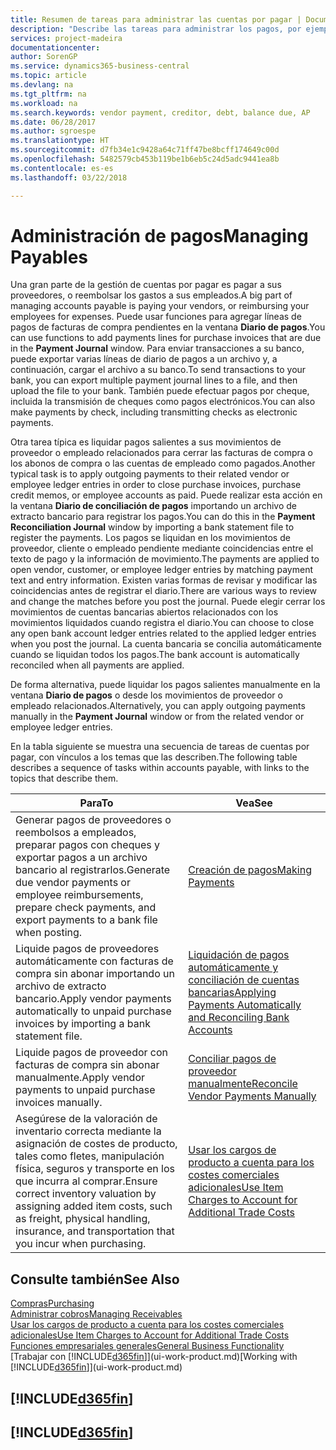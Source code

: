 ```yaml
---
title: Resumen de tareas para administrar las cuentas por pagar | Documentos de Microsoft
description: "Describe las tareas para administrar los pagos, por ejemplo, los pagos a acreedores o la liquidación de pagos salientes en movimientos para cerrar facturas o abonos."
services: project-madeira
documentationcenter: 
author: SorenGP
ms.service: dynamics365-business-central
ms.topic: article
ms.devlang: na
ms.tgt_pltfrm: na
ms.workload: na
ms.search.keywords: vendor payment, creditor, debt, balance due, AP
ms.date: 06/28/2017
ms.author: sgroespe
ms.translationtype: HT
ms.sourcegitcommit: d7fb34e1c9428a64c71ff47be8bcff174649c00d
ms.openlocfilehash: 5482579cb453b119be1b6eb5c24d5adc9441ea8b
ms.contentlocale: es-es
ms.lasthandoff: 03/22/2018

---
```

# <a name="managing-payables"></a><span data-ttu-id="96063-103">Administración de pagos</span><span class="sxs-lookup"><span data-stu-id="96063-103">Managing Payables</span></span>
<span data-ttu-id="96063-104">Una gran parte de la gestión de cuentas por pagar es pagar a sus proveedores, o reembolsar los gastos a sus empleados.</span><span class="sxs-lookup"><span data-stu-id="96063-104">A big part of managing accounts payable is paying your vendors, or reimbursing your employees for expenses.</span></span> <span data-ttu-id="96063-105">Puede usar funciones para agregar líneas de pagos de facturas de compra pendientes en la ventana **Diario de pagos**.</span><span class="sxs-lookup"><span data-stu-id="96063-105">You can use functions to add payments lines for purchase invoices that are due in the **Payment Journal** window.</span></span> <span data-ttu-id="96063-106">Para enviar transacciones a su banco, puede exportar varias líneas de diario de pagos a un archivo y, a continuación, cargar el archivo a su banco.</span><span class="sxs-lookup"><span data-stu-id="96063-106">To send transactions to your bank, you can export multiple payment journal lines to a file, and then upload the file to your bank.</span></span> <span data-ttu-id="96063-107">También puede efectuar pagos por cheque, incluida la transmisión de cheques como pagos electrónicos.</span><span class="sxs-lookup"><span data-stu-id="96063-107">You can also make payments by check, including transmitting checks as electronic payments.</span></span>

<span data-ttu-id="96063-108">Otra tarea típica es liquidar pagos salientes a sus movimientos de proveedor o empleado relacionados para cerrar las facturas de compra o los abonos de compra o las cuentas de empleado como pagados.</span><span class="sxs-lookup"><span data-stu-id="96063-108">Another typical task is to apply outgoing payments to their related vendor or employee ledger entries in order to close purchase invoices, purchase credit memos, or employee accounts as paid.</span></span> <span data-ttu-id="96063-109">Puede realizar esta acción en la ventana **Diario de conciliación de pagos** importando un archivo de extracto bancario para registrar los pagos.</span><span class="sxs-lookup"><span data-stu-id="96063-109">You can do this in the **Payment Reconciliation Journal** window by importing a bank statement file to register the payments.</span></span> <span data-ttu-id="96063-110">Los pagos se liquidan en los movimientos de proveedor, cliente o empleado pendiente mediante coincidencias entre el texto de pago y la información de movimiento.</span><span class="sxs-lookup"><span data-stu-id="96063-110">The payments are applied to open vendor, customer, or employee ledger entries by matching payment text and entry information.</span></span> <span data-ttu-id="96063-111">Existen varias formas de revisar y modificar las coincidencias antes de registrar el diario.</span><span class="sxs-lookup"><span data-stu-id="96063-111">There are various ways to review and change the matches before you post the journal.</span></span> <span data-ttu-id="96063-112">Puede elegir cerrar los movimientos de cuentas bancarias abiertos relacionados con los movimientos liquidados cuando registra el diario.</span><span class="sxs-lookup"><span data-stu-id="96063-112">You can choose to close any open bank account ledger entries related to the applied ledger entries when you post the journal.</span></span> <span data-ttu-id="96063-113">La cuenta bancaria se concilia automáticamente cuando se liquidan todos los pagos.</span><span class="sxs-lookup"><span data-stu-id="96063-113">The bank account is automatically reconciled when all payments are applied.</span></span>

<span data-ttu-id="96063-114">De forma alternativa, puede liquidar los pagos salientes manualmente en la ventana **Diario de pagos** o desde los movimientos de proveedor o empleado relacionados.</span><span class="sxs-lookup"><span data-stu-id="96063-114">Alternatively, you can apply outgoing payments manually in the **Payment Journal** window or from the related vendor or employee ledger entries.</span></span>

<span data-ttu-id="96063-115">En la tabla siguiente se muestra una secuencia de tareas de cuentas por pagar, con vínculos a los temas que las describen.</span><span class="sxs-lookup"><span data-stu-id="96063-115">The following table describes a sequence of tasks within accounts payable, with links to the topics that describe them.</span></span>

| <span data-ttu-id="96063-116">Para</span><span class="sxs-lookup"><span data-stu-id="96063-116">To</span></span> | <span data-ttu-id="96063-117">Vea</span><span class="sxs-lookup"><span data-stu-id="96063-117">See</span></span> |
| --- | --- |
| <span data-ttu-id="96063-118">Generar pagos de proveedores o reembolsos a empleados, preparar pagos con cheques y exportar pagos a un archivo bancario al registrarlos.</span><span class="sxs-lookup"><span data-stu-id="96063-118">Generate due vendor payments or employee reimbursements, prepare check payments, and export payments to a bank file when posting.</span></span> |[<span data-ttu-id="96063-119">Creación de pagos</span><span class="sxs-lookup"><span data-stu-id="96063-119">Making Payments</span></span>](payables-make-payments.md) |
| <span data-ttu-id="96063-120">Liquide pagos de proveedores automáticamente con facturas de compra sin abonar importando un archivo de extracto bancario.</span><span class="sxs-lookup"><span data-stu-id="96063-120">Apply vendor payments automatically to unpaid purchase invoices by importing a bank statement file.</span></span> |[<span data-ttu-id="96063-121">Liquidación de pagos automáticamente y conciliación de cuentas bancarias</span><span class="sxs-lookup"><span data-stu-id="96063-121">Applying Payments Automatically and Reconciling Bank Accounts</span></span>](receivables-apply-payments-auto-reconcile-bank-accounts.md) |
| <span data-ttu-id="96063-122">Liquide pagos de proveedor con facturas de compra sin abonar manualmente.</span><span class="sxs-lookup"><span data-stu-id="96063-122">Apply vendor payments to unpaid purchase invoices manually.</span></span> |[<span data-ttu-id="96063-123">Conciliar pagos de proveedor manualmente</span><span class="sxs-lookup"><span data-stu-id="96063-123">Reconcile Vendor Payments Manually</span></span>](payables-how-apply-purchase-transactions-manually.md) |
|<span data-ttu-id="96063-124">Asegúrese de la valoración de inventario correcta mediante la asignación de costes de producto, tales como fletes, manipulación física, seguros y transporte en los que incurra al comprar.</span><span class="sxs-lookup"><span data-stu-id="96063-124">Ensure correct inventory valuation by assigning added item costs, such as freight, physical handling, insurance, and transportation that you incur when purchasing.</span></span>|[<span data-ttu-id="96063-125">Usar los cargos de producto a cuenta para los costes comerciales adicionales</span><span class="sxs-lookup"><span data-stu-id="96063-125">Use Item Charges to Account for Additional Trade Costs</span></span>](payables-how-assign-item-charges.md)|

## <a name="see-also"></a><span data-ttu-id="96063-126">Consulte también</span><span class="sxs-lookup"><span data-stu-id="96063-126">See Also</span></span>
[<span data-ttu-id="96063-127">Compras</span><span class="sxs-lookup"><span data-stu-id="96063-127">Purchasing</span></span>](purchasing-manage-purchasing.md)  
[<span data-ttu-id="96063-128">Administrar cobros</span><span class="sxs-lookup"><span data-stu-id="96063-128">Managing Receivables</span></span>](receivables-manage-receivables.md)  
[<span data-ttu-id="96063-129">Usar los cargos de producto a cuenta para los costes comerciales adicionales</span><span class="sxs-lookup"><span data-stu-id="96063-129">Use Item Charges to Account for Additional Trade Costs</span></span>](payables-how-assign-item-charges.md)  
[<span data-ttu-id="96063-130">Funciones empresariales generales</span><span class="sxs-lookup"><span data-stu-id="96063-130">General Business Functionality</span></span>](ui-across-business-areas.md)  
<span data-ttu-id="96063-131">[Trabajar con [!INCLUDE[d365fin](includes/d365fin_md.md)]](ui-work-product.md)</span><span class="sxs-lookup"><span data-stu-id="96063-131">[Working with [!INCLUDE[d365fin](includes/d365fin_md.md)]](ui-work-product.md)</span></span>

## [!INCLUDE[d365fin](includes/free_trial_md.md)]  
## [!INCLUDE[d365fin](includes/training_link_md.md)]

